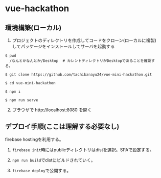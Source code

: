 # vue-hackathon

## 環境構築(ローカル)

1. プロジェクトのディレクトリを作成してコードをクローン(ローカルに複製)してパッケージをインストールしてサーバを起動する

```
$ pwd
  /なんとかなんとか/Desktop  # カレントディレクトリがDesktopであることを確認する。

$ git clone https://github.com/tachibanayu24/vue-mini-hackathon.git

$ cd vue-mini-hackathon

$ npm i

$ npm run serve
```

2. ブラウザで http://localhost:8080 を開く


## デプロイ手順(ここは理解する必要なし)

firebase hostingを利用する。

1. `firebase init`時にはpublicディレクトリはdistを選択。SPAで設定する。

2. `npm run build`でdistにビルドされていく。

3. `firebase deploy`で公開する。